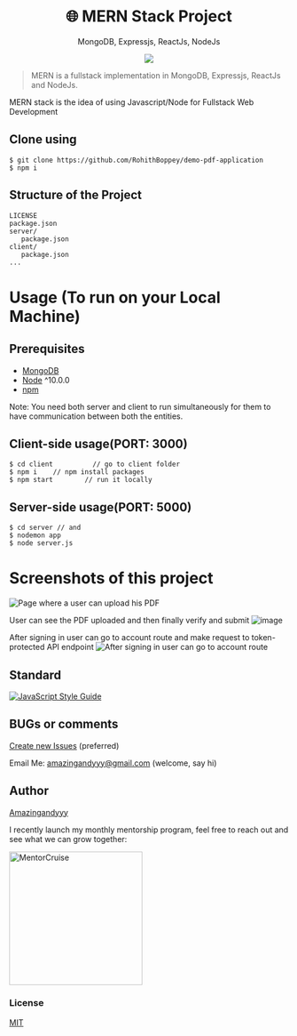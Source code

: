 <h1 align="center">
🌐 MERN Stack Project 
</h1>
<p align="center">
MongoDB, Expressjs, ReactJs, NodeJs
</p>

<p align="center">
   <a href="">
      <img src="https://circleci.com/gh/amazingandyyy/mern.svg?style=svg" />
   </a>
</p>

> MERN is a fullstack implementation in MongoDB, Expressjs, ReactJs and NodeJs.

MERN stack is the idea of using Javascript/Node for Fullstack Web Development

## Clone using
```terminal
$ git clone https://github.com/RohithBoppey/demo-pdf-application
$ npm i
```

## Structure of the Project
```terminal
LICENSE
package.json
server/
   package.json
client/
   package.json
...
```

# Usage (To run on your Local Machine)

## Prerequisites
- [MongoDB](https://gist.github.com/nrollr/9f523ae17ecdbb50311980503409aeb3)
- [Node](https://nodejs.org/en/download/) ^10.0.0
- [npm](https://nodejs.org/en/download/package-manager/)

Note: You need both server and client to run simultaneously for them to have communication between both the entities. 

## Client-side usage(PORT: 3000)
```terminal
$ cd client          // go to client folder
$ npm i    // npm install packages
$ npm start        // run it locally

```

## Server-side usage(PORT: 5000)
```
$ cd server // and
$ nodemon app
$ node server.js
```

# Screenshots of this project

![Page where a user can upload his PDF
](https://user-images.githubusercontent.com/73538974/219008133-bdb09d57-3f51-4df6-a844-b040966c03ec.png)

User can see the PDF uploaded and then finally verify and submit
![image](https://user-images.githubusercontent.com/73538974/219008786-27dd69cb-e926-4488-8c2b-279c5c622eef.png)


After signing in user can go to account route and make request to token-protected API endpoint
![After signing in user can go to account route](http://i.imgur.com/FzLB51u.png)

## Standard

[![JavaScript Style Guide](https://cdn.rawgit.com/standard/standard/master/badge.svg)](https://github.com/standard/standard)

## BUGs or comments

[Create new Issues](https://github.com/amazingandyyy/mern/issues) (preferred)

Email Me: amazingandyyy@gmail.com (welcome, say hi)

## Author
[Amazingandyyy](https://amazingandyyy.com)

I recently launch my monthly mentorship program, feel free to reach out and see what we can grow together:

<a href="https://mentorcruise.com/mentor/andychen/"> <img src="https://cdn.mentorcruise.com/img/banner/fire-sm.svg" width="240" alt="MentorCruise"> </a>

### License
[MIT](https://github.com/amazingandyyy/mern/blob/master/LICENSE)
